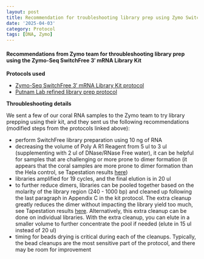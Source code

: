 ```yaml
---
layout: post
title: Recommendation for troubleshooting library prep using Zymo SwitchFree kit
date: '2025-04-03'
category: Protocol
tags: [DNA, Zymo]
---
```


#### Recommendations from Zymo team for throubleshooting library prep using the Zymo-Seq SwitchFree 3′ mRNA Library Kit 

**Protocols used**
- [Zymo-Seq SwitchFree 3′ mRNA Library Kit protocol](https://github.com/FScucchia-LabNotebooks/FScucchia_Putnam_Lab_Notebook/blob/master/protocols/_r3008_r3009__zymo_seq_switchfree_3_mrna_library_kit.pdf)
- [Putnam Lab refined library prep protocol](https://github.com/JillAshey/JillAshey_Putnam_Lab_Notebook/blob/master/_posts/2024-03-29-Zymo-SwitchFree.md)

**Throubleshooting details**

We sent a few of our coral RNA samples to the Zymo team to try library prepping using their kit, and they sent us the following recommendations (modified steps from the protocols linked above):

- perform SwitchFree library preparation using 10 ng of RNA
- decreasing the volume of Poly A R1 Reagent from 5 ul to 3 ul (supplementing with 2 ul of DNase/RNase Free water), it can be helpful for samples that are challenging or more prone to dimer formation (it appears that the coral samples are more prone to dimer formation than the Hela control, se Tapestation results [here](https://github.com/FScucchia-LabNotebooks/FScucchia_Putnam_Lab_Notebook/blob/master/docs/2025-04-01_Federica_Mcap%20and%20Pacu%20coral_3'libraries%20with%20human%20Hela%20control.pdf))
- libraries amplified for 19 cycles, and the final elution is in 20 ul
- to further reduce dimers, libraries can be pooled together based on the molarity of the library region (240 - 1000 bp) and cleaned up following the last paragraph in Appendix C in the kit protocol. The extra cleanup greatly reduces the dimer without impacting the library yield too much, see Tapestation results [here](https://github.com/FScucchia-LabNotebooks/FScucchia_Putnam_Lab_Notebook/blob/master/docs/2025-04-01_Federica_Mcap%20and%20Pacu%20library%20pool_before%20and%20after%20extra%200.85x%20cleanup.pdf). Alternatively, this extra cleanup can be done on individual libraries. With the extra cleanup, you can elute in a smaller volume to further concentrate the pool if needed (elute in 15 ul instead of 20 ul)
- timing for beads drying is critical during each of the cleanups. Typically, the bead cleanups are the most sensitive part of the protocol, and there may be room for improvement